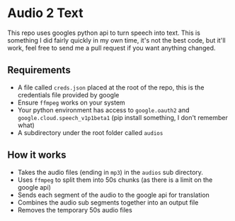 # Audio 2 Text
This repo uses googles python api to turn speech into text. This is something I did fairly
quickly in my own time, it's not the best code, but it'll work, feel free to send me a pull
request if you want anything changed.

## Requirements
- A file called `creds.json` placed at the root of the repo, this is the credentials file provided by google
- Ensure `ffmpeg` works on your system
- Your python environment has access to `google.oauth2` and `google.cloud.speech_v1p1beta1` (pip install something, I don't remember what)
- A subdirectory under the root folder called `audios`

## How it works
- Takes the audio files (ending in `mp3`) in the `audios` sub directory.
- Uses `ffmpeg` to split them into 50s chunks (as there is a limit on the google api)
- Sends each segment of the audio to the google api for translation
- Combines the audio sub segments together into an output file
- Removes the temporary 50s audio files